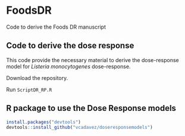 # FoodsDR
Code to derive the Foods DR manuscript


## Code to derive the dose response

This code provide the necessary material to derive the dose-response model
for *Listeria monocytogenes* dose-response. 

Download the repository.

Run `ScriptDR_RP.R`


## R package to use the Dose Response models

``` r
install.packages("devtools")
devtools::install_github("vcadavez/doseresponsemodels")
```
